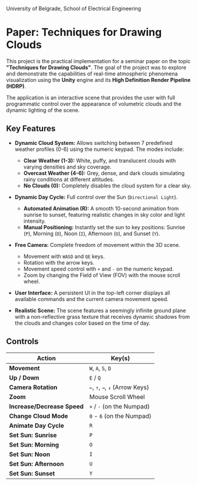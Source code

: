 University of Belgrade, School of Electrical Engineering
# Paper: Techniques for Drawing Clouds

This project is the practical implementation for a seminar paper on the topic **"Techniques for Drawing Clouds"**. The goal of the project was to explore and demonstrate the capabilities of real-time atmospheric phenomena visualization using the **Unity** engine and its **High Definition Render Pipeline (HDRP)**.

The application is an interactive scene that provides the user with full programmatic control over the appearance of volumetric clouds and the dynamic lighting of the scene.

## Key Features

-   **Dynamic Cloud System:** Allows switching between 7 predefined weather profiles (0-6) using the numeric keypad. The modes include:
    -   **Clear Weather (1-3):** White, puffy, and translucent clouds with varying densities and sky coverage.
    -   **Overcast Weather (4-6):** Grey, dense, and dark clouds simulating rainy conditions at different altitudes.
    -   **No Clouds (0):** Completely disables the cloud system for a clear sky.

-   **Dynamic Day Cycle:** Full control over the Sun (`Directional Light`).
    -   **Automated Animation (R):** A smooth 10-second animation from sunrise to sunset, featuring realistic changes in sky color and light intensity.
    -   **Manual Positioning:** Instantly set the sun to key positions: Sunrise (`P`), Morning (`O`), Noon (`I`), Afternoon (`U`), and Sunset (`Y`).

-   **Free Camera:** Complete freedom of movement within the 3D scene.
    -   Movement with `WASD` and `QE` keys.
    -   Rotation with the arrow keys.
    -   Movement speed control with `+` and `-` on the numeric keypad.
    -   Zoom by changing the Field of View (FOV) with the mouse scroll wheel.

-   **User Interface:** A persistent UI in the top-left corner displays all available commands and the current camera movement speed.

-   **Realistic Scene:** The scene features a seemingly infinite ground plane with a non-reflective grass texture that receives dynamic shadows from the clouds and changes color based on the time of day.

## Controls

| Action | Key(s) |
| -------------------------- | ------------------------------------- |
| **Movement** | `W`, `A`, `S`, `D` |
| **Up / Down** | `E` / `Q` |
| **Camera Rotation** | `←`, `↑`, `→`, `↓` (Arrow Keys) |
| **Zoom** | Mouse Scroll Wheel |
| **Increase/Decrease Speed** | `+` / `-` (on the Numpad) |
| **Change Cloud Mode** | `0` - `6` (on the Numpad) |
| **Animate Day Cycle** | `R` |
| **Set Sun: Sunrise** | `P` |
| **Set Sun: Morning** | `O` |
| **Set Sun: Noon** | `I` |
| **Set Sun: Afternoon** | `U` |
| **Set Sun: Sunset** | `Y` |


